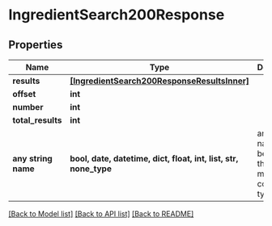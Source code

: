 # IngredientSearch200Response



## Properties
Name | Type | Description | Notes
------------ | ------------- | ------------- | -------------
**results** | [**[IngredientSearch200ResponseResultsInner]**](IngredientSearch200ResponseResultsInner.md) |  | 
**offset** | **int** |  | 
**number** | **int** |  | 
**total_results** | **int** |  | 
**any string name** | **bool, date, datetime, dict, float, int, list, str, none_type** | any string name can be used but the value must be the correct type | [optional]

[[Back to Model list]](../README.md#documentation-for-models) [[Back to API list]](../README.md#documentation-for-api-endpoints) [[Back to README]](../README.md)


